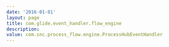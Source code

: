 ```yaml
---
date: '2016-01-01'
layout: page
title: com.glide.event_handler.flow_engine
description:  
value: com.snc.process_flow.engine.ProcessHubEventHandler
---
```

